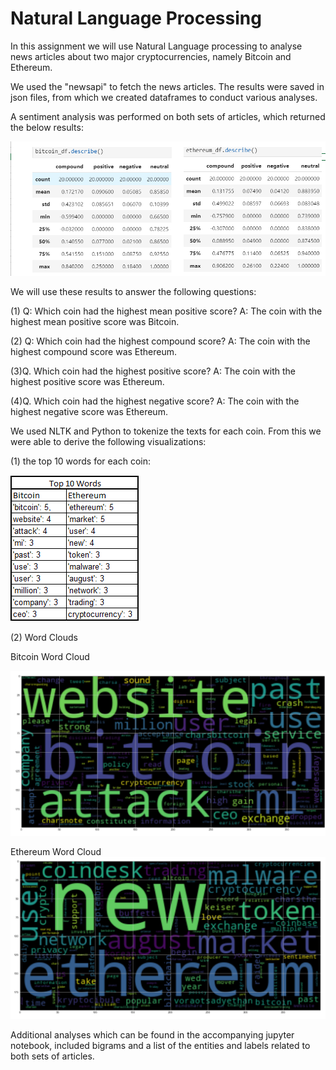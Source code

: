 # Natural Language Processing

In this assignment we will use Natural Language processing to analyse news articles about two major cryptocurrencies, namely Bitcoin and Ethereum. 

We used the "newsapi" to fetch the news articles.  The results were saved in  json files, from which we created dataframes  to conduct various analyses.


A sentiment analysis was performed on both sets of articles, which returned the below results:

![sentiment_analysis](Images/sentiment_analysis.PNG)



 We will use these results to answer the following questions:

(1) Q: Which coin had the highest mean positive score?
A: The coin with the highest mean positive score was Bitcoin.

(2) Q: Which coin had the highest compound score?
A: The coin with the highest compound score was Ethereum.

(3)Q. Which coin had the highest positive score?
A: The coin with the highest positive score was Ethereum.


(4)Q. Which coin had the highest negative score?
A: The coin with the highest negative score was Ethereum.

We used NLTK and Python to tokenize the texts for each coin.  From this we were able to derive the following visualizations:

 (1) the top 10 words for each coin:

 ![top_words](Images/top_words.PNG)

(2) Word Clouds

Bitcoin Word Cloud


![bitcoin_wordcloud](Images/bitcoin_wordcloud.PNG)


Ethereum Word Cloud
![ethereum_wordcloud](Images/ethereum_wordcloud.PNG)
 
Additional analyses which can be found in the accompanying jupyter notebook, included bigrams and a list of the entities and labels related to both sets of articles.